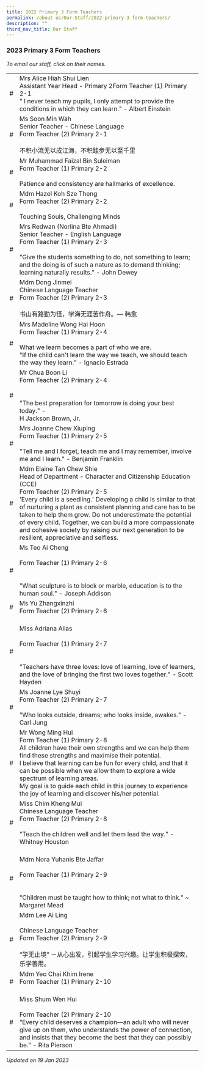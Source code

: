 ```yaml
---
title: 2022 Primary 3 Form Teachers
permalink: /about-us/Our-Staff/2022-primary-3-form-teachers/
description: ""
third_nav_title: Our Staff
---
```

### 2023 Primary 3 Form Teachers

*To email our staff, click on their names.*

|  |  |
|---|---|
| # | Mrs Alice Hiah Shui Lien<br>Assistant Year Head  - Primary 2Form Teacher (1) Primary 2-1<br>" I never teach my pupils, I only attempt to provide the conditions in which they can learn." - Albert Einstein |
| # | Ms Soon Min Wah<br>Senior Teacher - Chinese Language<br>Form Teacher (2) Primary 2-1<br><br>不积小流无以成江海，不积跬步无以至千里 |
| # | Mr Muhammad Faizal Bin Suleiman<br>Form Teacher (1) Primary 2-2<br><br>Patience and consistency are hallmarks of excellence. |
| # | Mdm Hazel Koh Sze Theng<br>Form Teacher (2) Primary 2-2<br><br>Touching Souls, Challenging Minds |
| # | Mrs Redwan (Norlina Bte Ahmadi)<br>Senior Teacher - English Language<br>Form Teacher (1) Primary 2-3<br><br>"Give the students something to do, not something to learn; and the doing is of such a nature as to demand thinking; learning naturally results." - John Dewey |
| # | Mdm Dong Jinmei<br>Chinese Language Teacher<br>Form Teacher (2) Primary 2-3<br><br>书山有路勤为径，学海无涯苦作舟。— 韩愈 |
| # | Mrs Madeline Wong Hai Hoon<br>Form Teacher (1) Primary 2-4<br><br>What we learn becomes a part of who we are.<br>"If the child can't learn the way we teach, we should teach the way they learn." - Ignacio Estrada |
| # | Mr Chua Boon Li<br>Form Teacher (2) Primary 2-4<br><br><br>"The best preparation for tomorrow is doing your best today." -<br>H Jackson Brown, Jr. |
| # | Mrs Joanne Chew Xiuping<br>Form Teacher (1) Primary 2-5<br><br>"Tell me and I forget, teach me and I may remember, involve me and I learn." - Benjamin Franklin   |
| # | Mdm Elaine Tan Chew Shie<br>Head of Department - Character and Citizenship Education (CCE)<br>Form Teacher (2) Primary 2-5<br>'Every child is a seedling.' Developing a child is similar to that of nurturing a plant as consistent planning and care has to be taken to help them grow. Do not underestimate the potential of every child. Together, we can build a more compassionate and cohesive society by raising our next generation to be resilient, appreciative and selfless.  |
| # | Ms Teo Ai Cheng<br><br>Form Teacher (1) Primary 2-6<br><br><br>"What sculpture is to block or marble, education is to the human soul." - Joseph Addison <br> |
| # | Ms Yu Zhangxinzhi<br>Form Teacher (2) Primary 2-6 |
| # | <br>Miss Adriana Alias<br><br>Form Teacher (1) Primary 2-7<br><br><br>"Teachers have three loves: love of learning, love of learners, and the love of bringing the first two loves together." - Scott Hayden |
| # | Ms Joanne Lye Shuyi<br>Form Teacher (2) Primary 2-7<br><br>"Who looks outside, dreams; who looks inside, awakes." - Carl Jung  <br> |
| # | Mr Wong Ming Hui <br>Form Teacher (1) Primary 2-8<br>All children have their own strengths and we can help them find these strengths and maximise their potential.<br>I believe that learning can be fun for every child, and that it can be possible when we allow them to explore a wide spectrum of learning areas.<br>My goal is to guide each child in this journey to experience the joy of learning and discover his/her potential. |
| # | Miss Chim Kheng Mui<br>Chinese Language Teacher<br>Form Teacher (2) Primary 2-8<br><br>"Teach the children well and let them lead the way." - Whitney Houston |
| # | <br>Mdm Nora Yuhanis Bte Jaffar      <br><br>Form Teacher (1) Primary 2-9<br><br><br>"Children must be taught how to think; not what to think." ~ Margaret Mead <br> |
| # | Mdm Lee Ai Ling<br><br>Chinese Language Teacher<br>Form Teacher (2) Primary 2-9<br><br>“学无止境” －从心出发，引起学生学习兴趣。让学生积极探索，乐学善用。 |
| # | Mdm Yeo Chai Khim Irene <br>Form Teacher (1) Primary 2-10<br><br> |
| # | Miss Shum Wen Hui<br><br>Form Teacher (2) Primary 2-10<br>“Every child deserves a champion—an adult who will never give up on them, who understands the power of connection, and insists that they become the best that they can possibly be.” - Rita Pierson  |

*Updated on 19 Jan 2023*